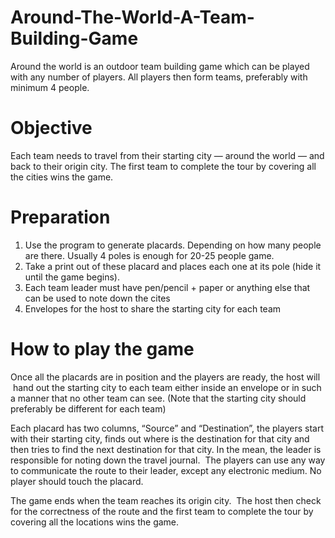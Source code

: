 # Around-The-World-A-Team-Building-Game

Around the world is an outdoor team building game which can be played with any number of players.
All players then form teams, preferably with minimum 4 people.

# Objective

Each team needs to travel from their starting city — around the world — and back to their origin city. The first team to complete the tour by covering all the cities wins the game.

# Preparation

1. Use the program to generate placards. Depending on how many people are there. Usually 4 poles is enough for 20-25 people game.
2. Take a print out of these placard and places each one at its pole (hide it until the game begins).
3. Each team leader must have pen/pencil + paper or anything else that can be used to note down the cites
4. Envelopes for the host to share the starting city for each team 

# How to play the game

Once all the placards are in position and the players are ready, the host will  hand out the starting city to each team either inside an envelope or in such a manner that no other team can see. (Note that the starting city should preferably be different for each team)

Each placard has two columns, “Source” and “Destination”, the players start with their starting city, finds out where is the destination for that city and then tries to find the next destination for that city. In the mean, the leader is responsible for noting down the travel journal.  The players can use any way to communicate the route to their leader, except any electronic medium. No player should touch the placard.

The game ends when the team reaches its origin city.  The host then check for the correctness of the route and the first team to complete the tour by covering all the locations wins the game.
